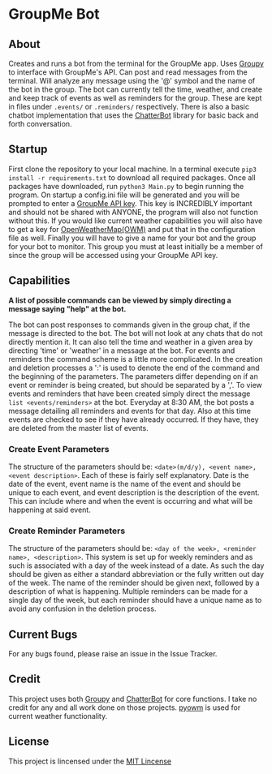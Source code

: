 # GroupMe Bot

## About

Creates and runs a bot from the terminal for the GroupMe app. Uses [Groupy](https://github.com/rhgrant10/Groupy)
to interface with GroupMe's API. Can post and read messages from the terminal.
Will analyze any message using the '@' symbol and the name of the bot in the
group. The bot can currently tell the time, weather, and create and keep track
of events as well as reminders for the group. These are kept in files under
`.events/` or `.reminders/` respectively. There is also a basic chatbot
implementation that uses the [ChatterBot](https://github.com/gunthercox/ChatterBot)
library for basic back and forth conversation.

## Startup

First clone the repository to your local machine. In a terminal execute
`pip3 install -r requirements.txt` to download all required packages. Once all
packages have downloaded, run `python3 Main.py` to begin running the program. On
startup a config.ini file will be generated and you will be prompted to enter a
[GroupMe API key](https://dev.groupme.com/). This key is INCREDIBLY important
and should not be shared with ANYONE, the program will also not function without
this. If you would like current weather capabilities you will also have to get
a key for [OpenWeatherMap(OWM)](https://home.openweathermap.org/) and put that
in the configuration file as well. Finally you will have to give a name for your
bot and the group for your bot to monitor. This group you must at least initially
be a member of since the group will be accessed using your GroupMe API key.

## Capabilities

**A list of possible commands can be viewed by simply directing a message saying
"help" at the bot.**

The bot can post responses to commands given in the group chat, if the message
is directed to the bot. The bot will not look at any chats that do not directly
mention it. It can also tell the time and weather in a given area by directing
'time' or 'weather' in a message at the bot. For events and reminders the
command scheme is a little more complicated. In the creation and deletion
processes a ':' is used to denote the end of the command and the beginning of
the parameters. The parameters differ depending on if an event or reminder is
being created, but should be separated by a ','. To view events and reminders
that have been created simply direct the message `list <events/reminders>` at
the bot. Everyday at 8:30 AM, the bot posts a message detailing all reminders
and events for that day. Also at this time events are checked to see if they
have already occurred. If they have, they are deleted from the  master list of
events.

### Create Event Parameters

The structure of the parameters should be: `<date>(m/d/y), <event name>, <event description>`.
Each of these is fairly self explanatory. Date is the date of the event, event
name is the name of the event and should be unique to each event, and event
description is the description of the event. This can include where and when the
event is occurring and what will be happening at said event.

### Create Reminder Parameters

The structure of the parameters should be: `<day of the week>, <reminder name>, <description>`.
This system is set up for weekly reminders and as such is associated with a day
of the week instead of a date. As such the day should be given as either a
standard abbreviation or the fully written out day of the week. The name of the
reminder should be given next, followed by a description of what is happening.
Multiple reminders can be made for a single day of the week, but each reminder
should have a unique name as to avoid any confusion in the deletion process.

## Current Bugs

For any bugs found, please raise an issue in the Issue Tracker.

## Credit

This project uses both [Groupy](https://github.com/rhgrant10/Groupy) and
[ChatterBot](https://github.com/gunthercox/ChatterBot) for core functions.
I take no credit for any and all work done on those projects. [pyowm](https://github.com/csparpa/pyowm)
is used for current weather functionality.

## License

This project is lincensed under the [MIT Lincense](https://opensource.org/licenses/MIT)
